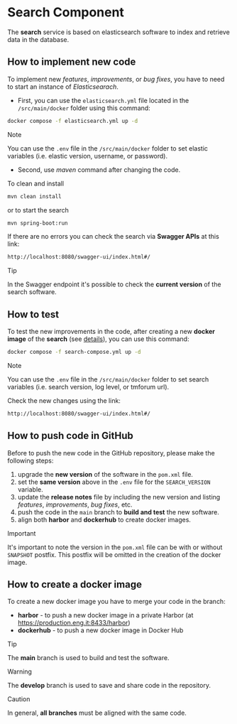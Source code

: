 # Search Component
The **search** service is based on elasticsearch software to index and retrieve data in the database.

## How to implement new code
To implement new *features*, *improvements*, or *bug fixes*, you have to need to start an instance of *Elasticsearach*. 
- First, you can use the `elasticsearch.yml` file located in the `/src/main/docker` folder using this command:

```bash
docker compose -f elasticsearch.yml up -d
```
> [!NOTE]  
> You can use the `.env` file in the `/src/main/docker` folder to set elastic variables (i.e. elastic version, username, or password).

- Second, use *maven* command after changing the code.

To clean and install
```bash
mvn clean install
```
or to start the search
```bash
mvn spring-boot:run
```

If there are no errors you can check the search via **Swagger APIs** at this link:
```bash
http://localhost:8080/swagger-ui/index.html#/
```

> [!TIP]
> In the Swagger endpoint it's possible to check the **current version** of the search software.

## How to test
To test the new improvements in the code, after creating a new **docker image** of the **search** (see [details](#how-to-create-a-docker-image)), you can use this command:

```bash
docker compose -f search-compose.yml up -d
```

> [!NOTE]  
> You can use the `.env` file in the `/src/main/docker` folder to set search variables (i.e. search version, log level, or tmforum url).

Check the new changes using the link:
```bash
http://localhost:8080/swagger-ui/index.html#/
```

## How to push code in GitHub
Before to push the new code in the GitHub repository, please make the following steps:
1. upgrade the **new version** of the software in the `pom.xml` file.
2. set the **same version** above in the `.env` file for the `SEARCH_VERSION` variable.
3. update the **release notes** file by including the new version and listing *features*, *improvements*, *bug fixes*, etc.
3. push the code in the `main` branch to **build and test** the new software.
4. align both **harbor** and **dockerhub** to create docker images.

> [!IMPORTANT]  
> It's important to note the version in the `pom.xml` file can be with or without `SNAPSHOT` postfix. This postfix will be omitted in the creation of the docker image.

## How to create a docker image
To create a new docker image you have to merge your code in the branch:
- **harbor** - to push a new docker image in a private Harbor (at https://production.eng.it:8433/harbor)
- **dockerhub** - to push a new docker image in Docker Hub

> [!TIP]
> The **main** branch is used to build and test the software.

> [!WARNING]  
> The **develop** branch is used to save and share code in the repository.

> [!CAUTION]
> In general, **all branches** must be aligned with the same code.
